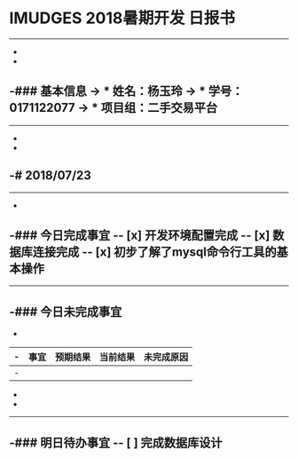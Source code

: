 # IMUDGES 2018暑期开发 日报书
--------
-
-
-### 基本信息
-> * 姓名：杨玉玲
-> * 学号：0171122077
-> * 项目组：二手交易平台
-
--------
-
-
-# 2018/07/23
-
--------
-
-### 今日完成事宜
-- [x]  开发环境配置完成
-- [x]  数据库连接完成
-- [x]  初步了解了mysql命令行工具的基本操作
-
------
-### 今日未完成事宜
-
-
-| 事宜     |预期结果| 当前结果  | 未完成原因   | 
-| --------   | -----:  | -----:  | :----:  |
-|    |   |   |   |
-
-
-------
-### 明日待办事宜
-- [ ] 完成数据库设计
--------
